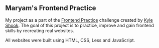 ## Maryam's Frontend Practice

My project as a part of the [Frontend Practice](https://www.frontendpractice.com/) challenge created by [Kyle Shook](https://www.kyleshook.com/). The goal of this project is to practice, improve and gain frontend skills by recreating real websites.

All websites were built using HTML, CSS, Less and JavaScript.

